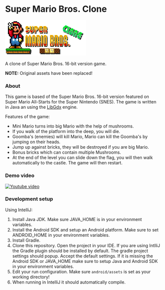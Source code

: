 Super Mario Bros. Clone
==========
![image](logo.png)

A clone of Super Mario Bros. 16-bit version game.

**NOTE:** Original assets have been replaced!

### About
This game is based of the Super Mario Bros. 16-bit version featured on Super Mario All-Starts for the Super Nintendo (SNES). The game is written in Java an using the [LibGdx](http://libgdx.badlogicgames.com/) engine.

Features of the game:
* Mini Mario turns into big Mario with the help of mushrooms.
* If you walk of the platform into the deep, you will die.
* Goomba's (enemies) will kill Mario, Mario can kill the Goomba's by jumping on their heads.
* Jump up against bricks, they will be destroyed if you are big Mario.
* Bonus bricks which can contain multiple Mushrooms.
* At the end of the level you can slide down the flag, you will then walk automatically to the castle. The game will then restart.

### Demo video

[![Youtube video](http://img.youtube.com/vi/GxyUYAL4O7I/0.jpg)](http://www.youtube.com/watch?v=GxyUYAL4O7I)

### Development setup

Using IntelliJ:

1.  Install Java JDK. Make sure JAVA_HOME is in your environment variables.
2.   Install the Android SDK and setup an Android platform. Make sure to set ANDROID_HOME in your environment variables.
3.  Install Gradle.
3.  Clone this repository. Open the project in your IDE.
If you are using IntlliJ the Gradle plugin should be installed by default. The gradle project settings should popup.
Accept the default settings. If it is missing the Android SDK
 or JAVA_HOME make sure to setup Java and Android SDK in your environment variables.
4. Edit your run configuration. Make sure `android/assets` is set as your working directory!
5. When running in IntelliJ it should automatically compile.
